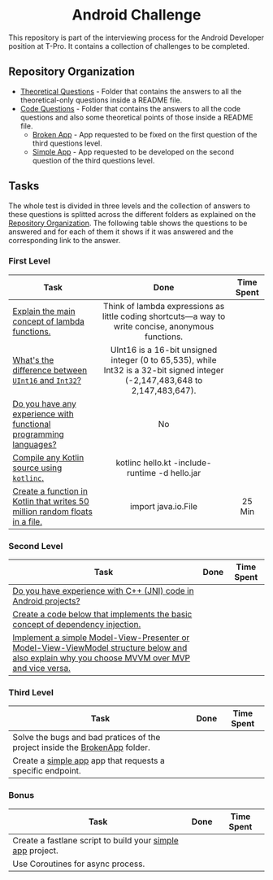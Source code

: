 <h1 align="center">Android Challenge</h1>

This repository is part of the interviewing process for the Android Developer position at T-Pro. It contains a collection of challenges to be completed.

## Repository Organization

- [Theoretical Questions](https://github.com/mouryaavadhesh/android-challenge-tpro-avadhesh/blob/master/README.md) - Folder that contains the answers to all the theoretical-only questions inside a README file.
- [Code Questions](https://github.com/T-Pro/android-challenge-elena/tree/master/Code%20Questions) - Folder that contains the answers to all the code questions and also some theoretical points of those inside a README file.
  - [Broken App](https://github.com/T-Pro/android-challenge-elena/tree/master/Code%20Questions/BrokenApp) - App requested to be fixed on the first question of the third questions level.
  - [Simple App](hhttps://github.com/mouryaavadhesh/android-challenge-tpro-avadhesh/tree/master/Code%20Questions/SimpleApp) - App requested to be developed on the second question of the third questions level.

## Tasks

The whole test is divided in three levels and the collection of answers to these questions is splitted across the different folders as explained on the [Repository Organization](#repository-organization). The following table shows the questions to be answered and for each of them it shows if it was answered and the corresponding link to the answer.

### First Level

| Task |                                                                Done                                                                 | Time Spent |
| ----------- |:-----------------------------------------------------------------------------------------------------------------------------------:| :-: |
| [Explain the main concept of lambda functions.](https://github.com/mouryaavadhesh/android-challenge-tpro-avadhesh/blob/master/README.md) |                 Think of lambda expressions as little coding shortcuts—a way to write concise, anonymous functions.                 | |
| [What's the difference between `UInt16` and `Int32`?](https://github.com/mouryaavadhesh/android-challenge-tpro-avadhesh/blob/master/README.md) |    UInt16 is a 16-bit unsigned integer (0 to 65,535), while Int32 is a 32-bit signed integer (-2,147,483,648 to 2,147,483,647).     | |
| [Do you have any experience with functional programming languages?](https://github.com/mouryaavadhesh/android-challenge-tpro-avadhesh/blob/master/README.md) |                                                                 No                                                                  | |
| [Compile any Kotlin source using `kotlinc`.](https://github.com/mouryaavadhesh/android-challenge-tpro-avadhesh/blob/master/Code%20Questions/README.md) |                                           kotlinc hello.kt -include-runtime -d hello.jar                                            | |
| [Create a function in Kotlin that writes 50 million random floats in a file.](https://github.com/mouryaavadhesh/android-challenge-tpro-avadhesh/blob/master/Code%20Questions/README.md) |                                                         import java.io.File                                                         |25 Min |
  
### Second Level

| Task | Done | Time Spent |
| ----------- | :-: | :-: |
| [Do you have experience with C++ (JNI) code in Android projects?](https://github.com/T-Pro/android-challenge-elena/blob/master/Theoretical%20Questions/README.md) |   | |
| [Create a code below that implements the basic concept of dependency injection.](https://github.com/mouryaavadhesh/android-challenge-tpro-avadhesh/blob/master/Code%20Questions/README.md) |   | |
| [Implement a simple Model-View-Presenter or Model-View-ViewModel structure below and also explain why you choose MVVM over MVP and vice versa.](https://github.com/mouryaavadhesh/android-challenge-tpro-avadhesh/blob/master/Code%20Questions/README.md) |   | |

### Third Level

| Task | Done | Time Spent |
| ----------- | :-: | :-: |
| Solve the bugs and bad pratices of the project inside the [BrokenApp](https://github.com/T-Pro/android-challenge-elena/tree/master/Code%20Questions/BrokenApp) folder. |   | |
| Create a [simple app](hhttps://github.com/mouryaavadhesh/android-challenge-tpro-avadhesh/tree/master/Code%20Questions/SimpleApp) app that requests a specific endpoint. |   | |

### Bonus

| Task | Done | Time Spent |
| ----------- | :-: | :-: |
| Create a fastlane script to build your [simple app](hhttps://github.com/mouryaavadhesh/android-challenge-tpro-avadhesh/tree/master/Code%20Questions/SimpleApp) project. |   | |
| Use Coroutines for async process. |   | |
